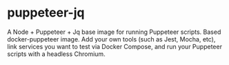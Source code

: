 # puppeteer-jq
A Node + Puppeteer + Jq base image for running Puppeteer scripts. Based docker-puppeteer image. Add your own tools (such as Jest, Mocha, etc), link services you want to test via Docker Compose, and run your Puppeteer scripts with a headless Chromium.

